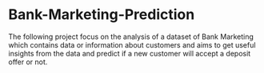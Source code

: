 # Bank-Marketing-Prediction
The following project focus on the analysis of a dataset of Bank Marketing which contains data or information about customers and aims to get useful insights from the data and predict if a new customer will accept a deposit offer or not.
